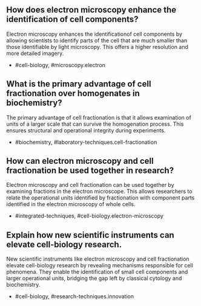 ## How does electron microscopy enhance the identification of cell components? 

Electron microscopy enhances the identificationof cell components by allowing scientists to identify parts of the cell that are much smaller than those identifiable by light microscopy. This offers a higher resolution and more detailed imagery.

- #cell-biology, #microscopy.electron

## What is the primary advantage of cell fractionation over homogenates in biochemistry?

The primary advantage of cell fractionation is that it allows examination of units of a larger scale that can survive the homogenation process. This ensures structural and operational integrity during experiments.

- #biochemistry, #laboratory-techniques.cell-fractionation

## How can electron microscopy and cell fractionation be used together in research?

Electron microscopy and cell fractionation can be used together by examining fractions in the electron microscope. This allows researchers to relate the operational units identified by fractionation with component parts identified in the electron microscopy of whole cells.

- #integrated-techniques, #cell-biology.electron-microscopy

## Explain how new scientific instruments can elevate cell-biology research. 

New scientific instruments like electron microscopy and cell fractionation elevate cell-biology research by revealing mechanisms responsible for cell phenomena. They enable the identification of small cell components and larger operational units, bridging the gap left by classical cytology and biochemistry.

- #cell-biology, #research-techniques.innovation